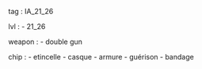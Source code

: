 tag : IA_21_26

lvl : - 21_26

weapon : - double gun

chip : 	- etincelle 
	- casque
	- armure
	- guérison
	- bandage
